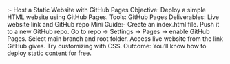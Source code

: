  :-  Host a Static Website with GitHub Pages
 Objective: Deploy a simple HTML website using GitHub Pages.
 Tools: GitHub Pages
 Deliverables: Live website link and GitHub repo
 Mini Guide:-
 Create an index.html file. 
 Push it to a new GitHub repo.
 Go to repo → Settings → Pages → enable GitHub Pages.
 Select main branch and root folder. 
 Access live website from the link GitHub gives. 
 Try customizing with CSS. 
 Outcome:  You’ll know how to deploy static content for free.
